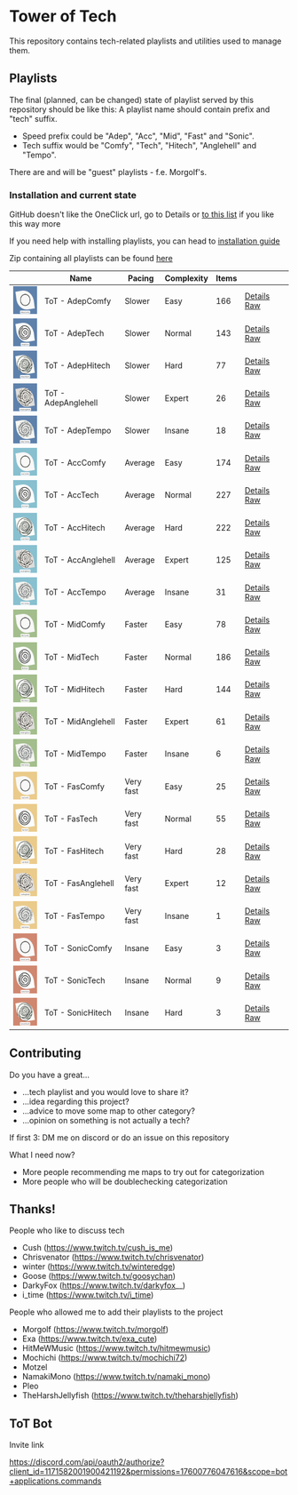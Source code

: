 # Tower of Tech

This repository contains tech-related playlists and utilities used to manage them.

## Playlists


The final (planned, can be changed) state of playlist served by this repository should be like this:
A playlist name should contain prefix and "tech" suffix.
  

- Speed prefix could be "Adep", "Acc", "Mid", "Fast" and "Sonic".
- Tech suffix would be "Comfy", "Tech", "Hitech", "Anglehell" and "Tempo".

There are and will be "guest" playlists - f.e. Morgolf's.

### Installation and current state

GitHub doesn't like the OneClick url, go to Details or [to this list](https://towerofte.ch/home/browse) if you like this way more

If you need help with installing playlists, you can head to [installation guide](https://towerofte.ch/home/playlist-install-guide/)

Zip containing all playlists can be found [here](https://github.com/Danielduel/tower-of-tech/releases/download/0.0.27/ToT.zip)

|                                                                              | Name                | Pacing    | Complexity | Items |                                                                                                                                                                      |
| ---------------------------------------------------------------------------- | ------------------- | --------- | ---------- | ----- | -------------------------------------------------------------------------------------------------------------------------------------------------------------------- |
| <img src="./migrated/covers/AdepComfy.png" height="50px" width="50px" />     | ToT - AdepComfy     | Slower    | Easy       | 166   | [Details](https://towerofte.ch/home/playlist/01HK8XCHRH8RDXEEP9F4211NVG/details) [Raw](https://towerofte.ch/api/v1/playlist/get/01HK8XCHRH8RDXEEP9F4211NVG/download) |
| <img src="./migrated/covers/AdepTech.png" height="50px" width="50px" />      | ToT - AdepTech      | Slower    | Normal     | 143   | [Details](https://towerofte.ch/home/playlist/01HK8XCHRJMANCHBSA0CVA354H/details) [Raw](https://towerofte.ch/api/v1/playlist/get/01HK8XCHRJMANCHBSA0CVA354H/download) |
| <img src="./migrated/covers/AdepHitech.png" height="50px" width="50px" />    | ToT - AdepHitech    | Slower    | Hard       | 77    | [Details](https://towerofte.ch/home/playlist/01HK8XCHRNPHBZSJMKFWBPKD32/details) [Raw](https://towerofte.ch/api/v1/playlist/get/01HK8XCHRNPHBZSJMKFWBPKD32/download) |
| <img src="./migrated/covers/AdepAnglehell.png" height="50px" width="50px" /> | ToT - AdepAnglehell | Slower    | Expert     | 26    | [Details](https://towerofte.ch/home/playlist/01HM4203RYZX1QKGFSX53GTJ1A/details) [Raw](https://towerofte.ch/api/v1/playlist/get/01HM4203RYZX1QKGFSX53GTJ1A/download) |
| <img src="./migrated/covers/AdepTempo.png" height="50px" width="50px" />     | ToT - AdepTempo     | Slower    | Insane     | 18    | [Details](https://towerofte.ch/home/playlist/01HM4203S9ZDF4C4SR1CF25JPN/details) [Raw](https://towerofte.ch/api/v1/playlist/get/01HM4203S9ZDF4C4SR1CF25JPN/download) |
| <img src="./migrated/covers/AccComfy.png" height="50px" width="50px" />      | ToT - AccComfy      | Average   | Easy       | 174   | [Details](https://towerofte.ch/home/playlist/01HK8XCHR9VPKXQ898F7TPWVFM/details) [Raw](https://towerofte.ch/api/v1/playlist/get/01HK8XCHR9VPKXQ898F7TPWVFM/download) |
| <img src="./migrated/covers/AccTech.png" height="50px" width="50px" />       | ToT - AccTech       | Average   | Normal     | 227   | [Details](https://towerofte.ch/home/playlist/01HK8XCHQ6KFWB4MRA796Q0245/details) [Raw](https://towerofte.ch/api/v1/playlist/get/01HK8XCHQ6KFWB4MRA796Q0245/download) |
| <img src="./migrated/covers/AccHitech.png" height="50px" width="50px" />     | ToT - AccHitech     | Average   | Hard       | 222   | [Details](https://towerofte.ch/home/playlist/01HK8XCHRDHER45YMZ7XDS0RZ6/details) [Raw](https://towerofte.ch/api/v1/playlist/get/01HK8XCHRDHER45YMZ7XDS0RZ6/download) |
| <img src="./migrated/covers/AccAnglehell.png" height="50px" width="50px" />  | ToT - AccAnglehell  | Average   | Expert     | 125   | [Details](https://towerofte.ch/home/playlist/01HK8XCHQCFJCC8B6BJNY2F0A1/details) [Raw](https://towerofte.ch/api/v1/playlist/get/01HK8XCHQCFJCC8B6BJNY2F0A1/download) |
| <img src="./migrated/covers/AccTempo.png" height="50px" width="50px" />      | ToT - AccTempo      | Average   | Insane     | 31    | [Details](https://towerofte.ch/home/playlist/01HK8XCHRRG9MJ0QM2FT5ZP6SP/details) [Raw](https://towerofte.ch/api/v1/playlist/get/01HK8XCHRRG9MJ0QM2FT5ZP6SP/download) |
| <img src="./migrated/covers/MidComfy.png" height="50px" width="50px" />      | ToT - MidComfy      | Faster    | Easy       | 78    | [Details](https://towerofte.ch/home/playlist/01HM4203SPHDAP94MS02S49JC6/details) [Raw](https://towerofte.ch/api/v1/playlist/get/01HM4203SPHDAP94MS02S49JC6/download) |
| <img src="./migrated/covers/MidTech.png" height="50px" width="50px" />       | ToT - MidTech       | Faster    | Normal     | 186   | [Details](https://towerofte.ch/home/playlist/01HK8XCHRK0NSY3PNTPPBJ0X1F/details) [Raw](https://towerofte.ch/api/v1/playlist/get/01HK8XCHRK0NSY3PNTPPBJ0X1F/download) |
| <img src="./migrated/covers/MidHitech.png" height="50px" width="50px" />     | ToT - MidHitech     | Faster    | Hard       | 144   | [Details](https://towerofte.ch/home/playlist/01HK8XCHPPDM9XD77EGJCVTA81/details) [Raw](https://towerofte.ch/api/v1/playlist/get/01HK8XCHPPDM9XD77EGJCVTA81/download) |
| <img src="./migrated/covers/MidAnglehell.png" height="50px" width="50px" />  | ToT - MidAnglehell  | Faster    | Expert     | 61    | [Details](https://towerofte.ch/home/playlist/01HM4203SHXNGDMWZVY685MDVR/details) [Raw](https://towerofte.ch/api/v1/playlist/get/01HM4203SHXNGDMWZVY685MDVR/download) |
| <img src="./migrated/covers/MidTempo.png" height="50px" width="50px" />      | ToT - MidTempo      | Faster    | Insane     | 6     | [Details](https://towerofte.ch/home/playlist/01HM7KRRZ7H0XFCNX8D9WY5ATP/details) [Raw](https://towerofte.ch/api/v1/playlist/get/01HM7KRRZ7H0XFCNX8D9WY5ATP/download) |
| <img src="./migrated/covers/FasComfy.png" height="50px" width="50px" />      | ToT - FasComfy      | Very fast | Easy       | 25    | [Details](https://towerofte.ch/home/playlist/01HM4203RT18K3SZ4VEJ79E12G/details) [Raw](https://towerofte.ch/api/v1/playlist/get/01HM4203RT18K3SZ4VEJ79E12G/download) |
| <img src="./migrated/covers/FasTech.png" height="50px" width="50px" />       | ToT - FasTech       | Very fast | Normal     | 55    | [Details](https://towerofte.ch/home/playlist/01HM4203RR9TZ2KAYG3BQ4ZJRV/details) [Raw](https://towerofte.ch/api/v1/playlist/get/01HM4203RR9TZ2KAYG3BQ4ZJRV/download) |
| <img src="./migrated/covers/FasHitech.png" height="50px" width="50px" />     | ToT - FasHitech     | Very fast | Hard       | 28    | [Details](https://towerofte.ch/home/playlist/01HM4203S214YAVEJ6NWWE3KF0/details) [Raw](https://towerofte.ch/api/v1/playlist/get/01HM4203S214YAVEJ6NWWE3KF0/download) |
| <img src="./migrated/covers/FasAnglehell.png" height="50px" width="50px" />  | ToT - FasAnglehell  | Very fast | Expert     | 12    | [Details](https://towerofte.ch/home/playlist/01HM4203SQNWEVXQ5KPVXY8QHJ/details) [Raw](https://towerofte.ch/api/v1/playlist/get/01HM4203SQNWEVXQ5KPVXY8QHJ/download) |
| <img src="./migrated/covers/FasTempo.png" height="50px" width="50px" />      | ToT - FasTempo      | Very fast | Insane     | 1     | [Details](https://towerofte.ch/home/playlist/01HS9TYNFZB2XES1K56E8FT6CR/details) [Raw](https://towerofte.ch/api/v1/playlist/get/01HS9TYNFZB2XES1K56E8FT6CR/download) |
| <img src="./migrated/covers/SonicComfy.png" height="50px" width="50px" />    | ToT - SonicComfy    | Insane    | Easy       | 3     | [Details](https://towerofte.ch/home/playlist/01HM7KRS01RR2YY4PSBN4F7VE5/details) [Raw](https://towerofte.ch/api/v1/playlist/get/01HM7KRS01RR2YY4PSBN4F7VE5/download) |
| <img src="./migrated/covers/SonicTech.png" height="50px" width="50px" />     | ToT - SonicTech     | Insane    | Normal     | 9     | [Details](https://towerofte.ch/home/playlist/01HM4203SGVE0M1ZBPQ89F42K7/details) [Raw](https://towerofte.ch/api/v1/playlist/get/01HM4203SGVE0M1ZBPQ89F42K7/download) |
| <img src="./migrated/covers/SonicHitech.png" height="50px" width="50px" />   | ToT - SonicHitech   | Insane    | Hard       | 3     | [Details](https://towerofte.ch/home/playlist/01HM7KRRZGV8Q5F7FXDK9FDGYG/details) [Raw](https://towerofte.ch/api/v1/playlist/get/01HM7KRRZGV8Q5F7FXDK9FDGYG/download) |

## Contributing

Do you have a great...

- ...tech playlist and you would love to share it?
- ...idea regarding this project?
- ...advice to move some map to other category?
- ...opinion on something is not actually a tech?

If first 3: DM me on discord or do an issue on this repository

What I need now?

- More people recommending me maps to try out for categorization
- More people who will be doublechecking categorization

## Thanks!

People who like to discuss tech

- Cush (https://www.twitch.tv/cush_is_me)
- Chrisvenator (https://www.twitch.tv/chrisvenator)
- winter (https://www.twitch.tv/winteredge)
- Goose (https://www.twitch.tv/goosychan)
- DarkyFox (https://www.twitch.tv/darkyfox__)
- i_time (https://www.twitch.tv/i_time)

People who allowed me to add their playlists to the project

- Morgolf (https://www.twitch.tv/morgolf)
- Exa (https://www.twitch.tv/exa_cute)
- HitMeWMusic (https://www.twitch.tv/hitmewmusic)
- Mochichi (https://www.twitch.tv/mochichi72)
- Motzel
- NamakiMono (https://www.twitch.tv/namaki_mono)
- Pleo
- TheHarshJellyfish (https://www.twitch.tv/theharshjellyfish)

## ToT Bot

Invite link

https://discord.com/api/oauth2/authorize?client_id=1171582001900421192&permissions=17600776047616&scope=bot+applications.commands
